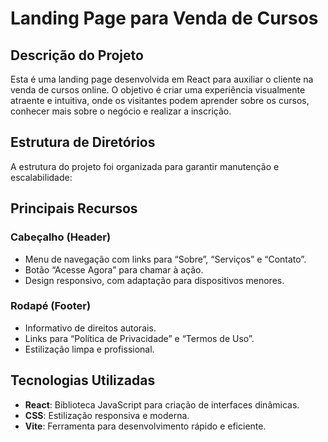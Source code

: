 # Landing Page para Venda de Cursos

## Descrição do Projeto
Esta é uma landing page desenvolvida em React para auxiliar o cliente na venda de cursos online. O objetivo é criar uma experiência visualmente atraente e intuitiva, onde os visitantes podem aprender sobre os cursos, conhecer mais sobre o negócio e realizar a inscrição.

## Estrutura de Diretórios
A estrutura do projeto foi organizada para garantir manutenção e escalabilidade:


## Principais Recursos
### Cabeçalho (Header)
- Menu de navegação com links para “Sobre”, “Serviços” e “Contato”.
- Botão “Acesse Agora” para chamar à ação.
- Design responsivo, com adaptação para dispositivos menores.

### Rodapé (Footer)
- Informativo de direitos autorais.
- Links para “Política de Privacidade” e “Termos de Uso”.
- Estilização limpa e profissional.

## Tecnologias Utilizadas
- **React**: Biblioteca JavaScript para criação de interfaces dinâmicas.
- **CSS**: Estilização responsiva e moderna.
- **Vite**: Ferramenta para desenvolvimento rápido e eficiente.

